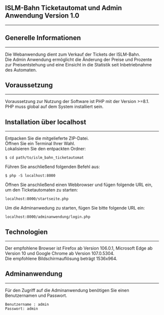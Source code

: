 ## ISLM-Bahn Ticketautomat und Admin Anwendung Version 1.0
***

## Generelle Informationen
***
Die Webanwendung dient zum Verkauf der Tickets der ISLM-Bahn.<br>
Die Admin Anwendung ermöglicht die Änderung der Preise und Prozente zur Preisentstehung und eine Einsicht
in die Statistik seit Inbetriebnahme des Automaten.

## Voraussetzung
***
Voraussetzung zur Nutzung der Software ist PHP mit der Version >=8.1.<br>
PHP muss global auf dem System installiert sein.

## Installation über localhost
***
Entpacken Sie die mitgelieferte ZIP-Datei.<br>
Öffnen Sie ein Terminal Ihrer Wahl.<br>
Lokalisieren Sie den entpackten Ordner:
```
$ cd path/to/islm_bahn_ticketautomat
```
Führen Sie anschließend folgenden Befehl aus:
```
$ php -S localhost:8000
```
Öffnen Sie anschließend einen Webbrowser und fügen folgende URL ein, um den Ticketautomaten zu starten:
```
localhost:8000/startseite.php
```
Um die Adminanwedung zu starten, fügen Sie bitte folgende URL ein:
```
localhost:8000/adminanwendung/login.php
```

## Technologien
***
Der empfohlene Browser ist Firefox ab Version 106.0.1,
Microsoft Edge ab Version 10 und Google Chrome ab Version 107.0.5304. <br>
Die empfohlene Bildschirmauflösung beträgt 1536x964.

## Adminanwendung
***
Für den Zugriff auf die Adminanwendung benötigen Sie einen Benutzernamen und Passwort. <br>
```
Benutzername : admin
Passwort: admin
```